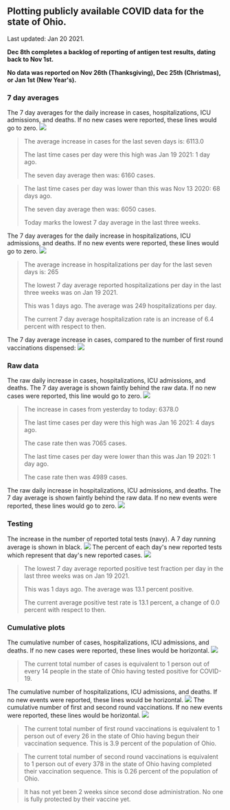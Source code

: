 ## Plotting publicly available COVID data for the state of Ohio. 

Last updated: Jan 20 2021. 

**Dec 8th completes a backlog of reporting of antigen test results, dating back to Nov 1st.**

**No data was reported on Nov 26th (Thanksgiving), Dec 25th (Christmas), or Jan 1st (New Year's).**
### 7 day averages
The 7 day averages for the daily increase in cases, hospitalizations, ICU admissions, and deaths. If no new cases were reported, these lines would go to zero.
![](7dayaverage_cases.png)

>The average increase in cases for the last seven days is: 6113.0
>
>The last time cases per day were this high was Jan 19 2021: 1 day ago.
>
>The seven day average then was: 6160 cases.

>
>The last time cases per day was lower than this was Nov 13 2020: 68 days ago.
>
>The seven day average then was: 6050 cases.
>
>Today marks the lowest 7 day average in the last three weeks.

The 7 day averages for the daily increase in hospitalizations, ICU admissions, and deaths. If no new events were reported, these lines would go to zero.
![](7dayaverage_hospital.png)

>The average increase in hospitalizations per day for the last seven days is: 265
>
>The lowest 7 day average reported hospitalizations per day in the last three weeks was on Jan 19 2021.
>
>This was 1 days ago. The average was 249 hospitalizations per day.
>
>The current 7 day average hospitalization rate is an increase of 6.4 percent with respect to then.

The 7 day average increase in cases, compared to the number of first round vaccinations dispensed:
![](DailyVaccinationsCases.png)

### Raw data
The raw daily increase in cases, hospitalizations, ICU admissions, and deaths. The 7 day average is shown faintly behind the raw data. If no new cases were reported, this line would go to zero.
![](DailyCases.png)

>The increase in cases from yesterday to today: 6378.0 
>
>The last time cases per day were this high was Jan 16 2021: 4 days ago. 
>
>The case rate then was 7065 cases.
>
>The last time cases per day were lower than this was Jan 19 2021: 1 day ago. 
>
>The case rate then was 4989 cases.

The raw daily increase in hospitalizations, ICU admissions, and deaths. The 7 day average is shown faintly behind the raw data. If no new events were reported, these lines would go to zero.
![](DailyHospitalizations.png)

### Testing

The increase in the number of reported total tests (navy). A 7 day running average is shown in black.
![](DailyTests.png)
The percent of each day's new reported tests which represent that day's new reported cases.
![](percentpositive_tests.png)

>The lowest 7 day average reported positive test fraction per day in the last three weeks was on Jan 19 2021.
>
>This was 1 days ago. The average was 13.1 percent positive. 
>
>The current average positive test rate is 13.1 percent, a change of 0.0 percent with respect to then. 

### Cumulative plots
The cumulative number of cases, hospitalizations, ICU admissions, and deaths. If no new cases were reported, these lines would be horizontal.
![](Cases.png)

>The current total number of cases is equivalent to 1 person out of every 14 people in the state of Ohio having tested positive for COVID-19.

The cumulative number of hospitalizations, ICU admissions, and deaths. If no new events were reported, these lines would be horizontal.
![](Hospitalizations.png)
The cumulative number of first and second round vaccinations. If no new events were reported, these lines would be horizontal.
![](Vaccinations.png)

>The current total number of first round vaccinations is equivalent to 1 person out of every 26 in the state of Ohio having begun their vaccination sequence.
>This is 3.9 percent of the population of Ohio.

>The current total number of second round vaccinations is equivalent to 1 person out of every 378 in the state of Ohio having completed their vaccination sequence.
>This is 0.26 percent of the population of Ohio.

>It has not yet been 2 weeks since second dose administration. No one is fully protected by their vaccine yet.

